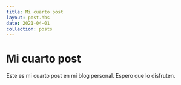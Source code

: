 ```yaml
---
title: Mi cuarto post
layout: post.hbs
date: 2021-04-01
collection: posts
---
```


# Mi cuarto post

Este es mi cuarto post en mi blog personal. Espero que lo disfruten.